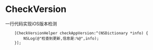 # CheckVersion
一行代码实现iOS版本检测
```
    [CheckVersionHelper checkAppVersion:^(NSDictionary *info) {
        NSLog(@"检查到更新,信息是:%@",info);
    }];

```
